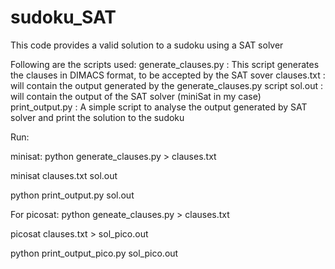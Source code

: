 # sudoku_SAT

This code provides a valid solution to a sudoku using a SAT solver

Following are the scripts used:
generate_clauses.py : This script generates the clauses in DIMACS format, to be accepted by the SAT sover
clauses.txt : will contain the output generated by the generate_clauses.py script
sol.out : will contain the output of the SAT solver (miniSat in my case)
print_output.py : A simple script to analyse the output generated by SAT solver and print the solution to the sudoku

Run:

minisat:
python generate_clauses.py > clauses.txt

minisat clauses.txt sol.out

python print_output.py sol.out

For picosat:
python geneate_clauses.py > clauses.txt

picosat clauses.txt > sol_pico.out

python print_output_pico.py sol_pico.out




